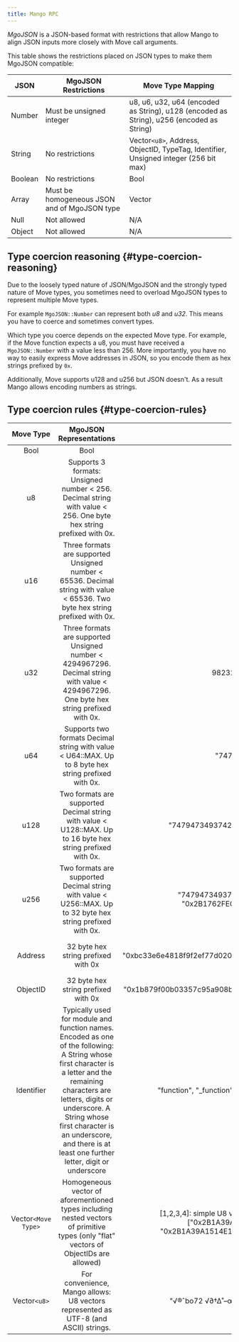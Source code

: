 ```yaml
---
title: Mango RPC
---
```


_MgoJSON_ is a JSON-based format with restrictions that allow Mango to align JSON inputs more closely with Move call arguments.

This table shows the restrictions placed on JSON types to make them MgoJSON compatible:

| JSON    | MgoJSON Restrictions                         | Move Type Mapping                                                                        |
| ------- | -------------------------------------------- | ---------------------------------------------------------------------------------------- |
| Number  | Must be unsigned integer                     | u8, u6, u32, u64 (encoded as String), u128 (encoded as String), u256 (encoded as String) |
| String  | No restrictions                              | Vector`<u8>`, Address, ObjectID, TypeTag, Identifier, Unsigned integer (256 bit max)     |
| Boolean | No restrictions                              | Bool                                                                                     |
| Array   | Must be homogeneous JSON and of MgoJSON type | Vector                                                                                   |
| Null    | Not allowed                                  | N/A                                                                                      |
| Object  | Not allowed                                  | N/A                                                                                      |

## Type coercion reasoning {#type-coercion-reasoning}

Due to the loosely typed nature of JSON/MgoJSON and the strongly typed nature of Move types, you sometimes need to overload MgoJSON types to represent multiple Move types.

For example `MgoJSON::Number` can represent both _u8_ and _u32_. This means you have to coerce and sometimes convert types.

Which type you coerce depends on the expected Move type. For example, if the Move function expects a u8, you must have received a `MgoJSON::Number` with a value less than 256. More importantly, you have no way to easily express Move addresses in JSON, so you encode them as hex strings prefixed by `0x`.

Additionally, Move supports u128 and u256 but JSON doesn't. As a result Mango allows encoding numbers as strings.

## Type coercion rules {#type-coercion-rules}

|      Move Type      |                                                                                                                                         MgoJSON Representations                                                                                                                                          |                                                                          Valid Examples                                                                           |                                                                                                             Invalid Examples                                                                                                              |
| :-----------------: | :------------------------------------------------------------------------------------------------------------------------------------------------------------------------------------------------------------------------------------------------------------------------------------------------------: | :---------------------------------------------------------------------------------------------------------------------------------------------------------------: | :---------------------------------------------------------------------------------------------------------------------------------------------------------------------------------------------------------------------------------------: |
|        Bool         |                                                                                                                                                   Bool                                                                                                                                                   |                                                                            true, false                                                                            |                                                                                                                                                                                                                                           |
|         u8          |                                                                                            Supports 3 formats: Unsigned number < 256. Decimal string with value < 256. One byte hex string prefixed with 0x.                                                                                             |                                                                           7 "70" "0x43"                                                                           |                    -5: negative not allowed 3.9: float not allowed NaN: not allowed 300: U8 must be less than 256 " 9": Spaces not allowed in string "9A": Hex num must be prefixed with 0x "0x09CD": Too large for U8                    |
|         u16         |                                                                                      Three formats are supported Unsigned number < 65536. Decimal string with value < 65536. Two byte hex string prefixed with 0x.                                                                                       |                                                                         712 "570" "0x423"                                                                         |             -5: negative not allowed 3.9: float not allowed NaN: not allowed 98342300: U16 must be less than 65536 " 19": Spaces not allowed in string "9EA": Hex num must be prefixed with 0x "0x049C1D": Too large for U16              |
|         u32         |                                                                                 Three formats are supported Unsigned number < 4294967296. Decimal string with value < 4294967296. One byte hex string prefixed with 0x.                                                                                  |                                                                   9823247 "987120" "0x4BADE93"                                                                    |     -5: negative not allowed 3.9: float not allowed NaN: not allowed 123456789123456: U32 must be less than 4294967296 " 9": Spaces not allowed in string "9A": Hex num must be prefixed with 0x "0x3FF1FF9FFDEFF": Too large for U32     |
|         u64         |                                                                                                   Supports two formats Decimal string with value < U64::MAX. Up to 8 byte hex string prefixed with 0x.                                                                                                   |                                                                    "747944370" "0x2B1A39A15E"                                                                     |                                                                                123434: Although this is a valid U64 number, it must be encoded as a string                                                                                |
|        u128         |                                                                                               Two formats are supported Decimal string with value < U128::MAX. Up to 16 byte hex string prefixed with 0x.                                                                                                |                                                          "74794734937420002470" "0x2B1A39A1514E1D8A7CE"                                                           |                                                                                 34: Although this is a valid U128 number, it must be encoded as a string                                                                                  |
|        u256         |                                                                                               Two formats are supported Decimal string with value < U256::MAX. Up to 32 byte hex string prefixed with 0x.                                                                                                |                                         "747947349374200024707479473493742000247" "0x2B1762FECADA39753FCAB2A1514E1D8A7CE"                                         |                                              123434: Although this is a valid U256 number, it must be encoded as a string 0xbc33e6e4818f9f2ef77d020b35c24be738213e64d9e58839ee7b4222029610de                                              |
|       Address       |                                                                                                                                   32 byte hex string prefixed with 0x                                                                                                                                    |                                               "0xbc33e6e4818f9f2ef77d020b35c24be738213e64d9e58839ee7b4222029610de"                                                |                                0xbc33: string too short bc33e6e4818f9f2ef77d020b35c24be738213e64d9e58839ee7b4222029610de: missing 0x prefix 0xG2B1A39A1514E1D8A7CE45919CFEB4FEE70B4E01: invalid hex char G                                |
|      ObjectID       |                                                                                                                                   32 byte hex string prefixed with 0x                                                                                                                                    |                                               "0x1b879f00b03357c95a908b7fb568712f5be862c5cb0a5894f62d06e9098de6dc"                                                |                                                                                                             Similar to above                                                                                                              |
|     Identifier      | Typically used for module and function names. Encoded as one of the following: A String whose first character is a letter and the remaining characters are letters, digits or underscore. A String whose first character is an underscore, and there is at least one further letter, digit or underscore |                                               "function", "\_function", "some_name", "\_\_\_\_some_name", "Another"                                               |                         "\_": missing trailing underscore, digit or letter, "8name": cannot start with digit, ".function": cannot start with period, " ": cannot be empty space, "func name": cannot have spaces                          |
| Vector`<Move Type>` |                                                                                  Homogeneous vector of aforementioned types including nested vectors of primitive types (only "flat" vectors of ObjectIDs are allowed)                                                                                   | [1,2,3,4]: simple U8 vector [[3,600],[],[0,7,4]]: nested U32 vector ["0x2B1A39A1514E1D8A7CE45919CFEB4FEE", "0x2B1A39A1514E1D8A7CE45919CFEB4FEF"]: ObjectID vector | [1,2,3,false]: not homogeneous JSON [1,2,null,4]: invalid elements [1,2,"7"]: although Mgo allows encoding numbers as strings meaning this array can evaluate to [1,2,7], the array is still ambiguous so it fails the homogeneity check. |
|    Vector`<u8>`     |                                                                                                            For convenience, Mango allows: U8 vectors represented as UTF-8 (and ASCII) strings.                                                                                                             |                                                      "√®ˆbo72 √∂†∆˚–œ∑π2ie": UTF-8 "abcdE738-2 \_=?": ASCII                                                      |                                                                                                                                                                                                                                           |
